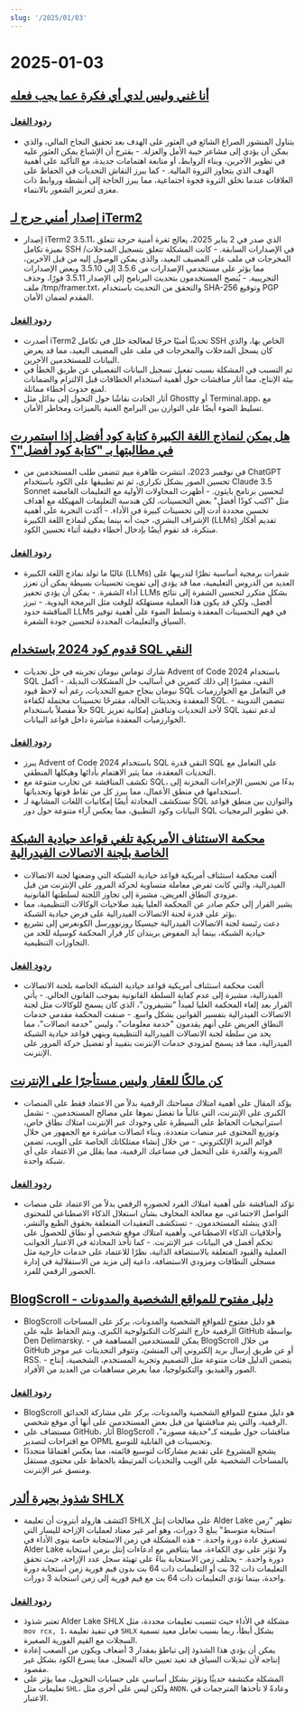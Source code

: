 ```yaml
---
slug: '/2025/01/03'
---
```


# 2025-01-03

## [أنا غني وليس لدي أي فكرة عما يجب فعله](https://vinay.sh/i-am-rich-and-have-no-idea-what-to-do-with-my-life/)

### [ردود الفعل](https://news.ycombinator.com/item?id=42579873)

- يتناول المنشور الصراع الشائع في العثور على الهدف بعد تحقيق النجاح المالي، والذي يمكن أن يؤدي إلى مشاعر خيبة الأمل والعزلة. - يقترح أن الإشباع يمكن العثور عليه في تطوير الآخرين، وبناء الروابط، أو متابعة اهتمامات جديدة، مع التأكيد على أهمية الهدف الذي يتجاوز الثروة المالية. - كما يبرز النقاش التحديات في الحفاظ على العلاقات عندما تخلق الثروة فجوة اجتماعية، مما يبرز الحاجة إلى أنشطة وروابط ذات مغزى لتعزيز الشعور بالانتماء.

## [إصدار أمني حرج لـ iTerm2](https://iterm2.com/downloads/stable/iTerm2-3_5_11.changelog)

- إصدار iTerm2 3.5.11، الذي صدر في 2 يناير 2025، يعالج ثغرة أمنية حرجة تتعلق بميزة تكامل SSH في الإصدارات السابقة. - كانت المشكلة تتعلق بتسجيل المدخلات/المخرجات في ملف على المضيف البعيد، والذي يمكن الوصول إليه من قبل الآخرين، مما يؤثر على مستخدمي الإصدارات من 3.5.6 إلى 3.5.10 وبعض الإصدارات التجريبية. - يُنصح المستخدمون بتحديث البرنامج إلى الإصدار 3.5.11 فورًا، وحذف ملف /tmp/framer.txt، والتحقق من التحديث باستخدام SHA-256 وتوقيع PGP المقدم لضمان الأمان.

### [ردود الفعل](https://news.ycombinator.com/item?id=42579472)

- أصدرت iTerm2 تحديثًا أمنيًا حرجًا لمعالجة خلل في تكامل SSH الخاص بها، والذي كان يسجل المدخلات والمخرجات في ملف على المضيف البعيد، مما قد يعرض البيانات للمستخدمين الآخرين.
- تم التسبب في المشكلة بسبب تفعيل تسجيل البيانات التفصيلي عن طريق الخطأ في بيئة الإنتاج، مما أثار مناقشات حول أهمية استخدام الخطافات قبل الالتزام والضمانات لمنع حدوث أخطاء مماثلة.
- أثار الحادث نقاشًا حول التحول إلى بدائل مثل Ghostty أو Terminal.app، مع تسليط الضوء أيضًا على التوازن بين البرامج الغنية بالميزات ومخاطر الأمان.

## [هل يمكن لنماذج اللغة الكبيرة كتابة كود أفضل إذا استمررت في مطالبتها بـ "كتابة كود أفضل"؟](https://minimaxir.com/2025/01/write-better-code/)

- في نوفمبر 2023، انتشرت ظاهرة ميم تتضمن طلب المستخدمين من ChatGPT تحسين الصور بشكل تكراري، ثم تم تطبيقها على الكود باستخدام Claude 3.5 Sonnet لتحسين برنامج بايثون. - أظهرت المحاولات الأولية مع التعليمات الغامضة مثل "اكتب كودًا أفضل" بعض التحسينات، لكن هندسة التعليمات المهيكلة مع أهداف تحسين محددة أدت إلى تحسينات كبيرة في الأداء. - أكدت التجربة على أهمية الإشراف البشري، حيث أنه بينما يمكن لنماذج اللغة الكبيرة (LLMs) تقديم أفكار مبتكرة، قد تقوم أيضًا بإدخال أخطاء دقيقة أثناء تحسين الكود.

### [ردود الفعل](https://news.ycombinator.com/item?id=42584400)

- غالبًا ما تولد نماذج اللغة الكبيرة (LLMs) شفرات برمجية أساسية نظرًا لتدريبها على العديد من الدروس التعليمية، مما قد يؤدي إلى تفويت تحسينات بسيطة يمكن أن تعزز أداء الشفرة. - يمكن أن يؤدي تحفيز LLMs بشكل متكرر لتحسين الشفرة إلى نتائج أفضل، ولكن قد يكون هذا العملية مستهلكة للوقت مثل البرمجة اليدوية. - تبرز المناقشة حدود LLMs في فهم التحسينات المعقدة وتسلط الضوء على أهمية توفير السياق والتعليمات المحددة لتحسين جودة الشفرة.

## [قدوم كود 2024 باستخدام SQL النقي](http://databasearchitects.blogspot.com/2024/12/advent-of-code-2024-in-pure-sql.html)

- شارك توماس نيومان تجربته في حل تحديات Advent of Code 2024 باستخدام SQL النقي، مشيرًا إلى ذلك كتمرين في أساليب حل المشكلات البديلة. - أكمل نيومان بنجاح جميع التحديات، رغم أنه لاحظ قيود SQL في التعامل مع الخوارزميات المعقدة وتحديثات الحالة، مقترحًا تحسينات محتملة لكفاءة SQL. - تتضمن التدوينة حلاً مفصلاً باستخدام SQL لأحد التحديات وتناقش إمكانية تعزيز SQL لدعم تنفيذ الخوارزميات المعقدة مباشرة داخل قواعد البيانات.

### [ردود الفعل](https://news.ycombinator.com/item?id=42577736)

- يبرز Advent of Code 2024 باستخدام SQL النقي قدرة SQL على التعامل مع التحديات المعقدة، مما يثير الاهتمام بأدائها وهيكلها المنطقي.
- تكشف المناقشة عن تجارب متنوعة مع SQL، بدءًا من تحسين الإجراءات المخزنة إلى استخدامها في منطق الأعمال، مما يبرز كل من نقاط قوتها وتحدياتها.
- تستكشف المحادثة أيضًا إمكانيات اللغات المشابهة لـ SQL والتوازن بين منطق قواعد البيانات وكود التطبيق، مما يعكس آراء متنوعة حول دور SQL في تطوير البرمجيات.

## [محكمة الاستئناف الأمريكية تلغي قواعد حيادية الشبكة الخاصة بلجنة الاتصالات الفيدرالية](https://www.tvtechnology.com/news/sixth-circuit-of-appeals-strikes-down-fccs-net-neutrality-rules)

- ألغت محكمة استئناف أمريكية قواعد حيادية الشبكة التي وضعتها لجنة الاتصالات الفيدرالية، والتي كانت تفرض معاملة متساوية لحركة المرور على الإنترنت من قبل مزودي النطاق العريض، مشيرة إلى تجاوز اللجنة لسلطتها القانونية.
- يشير القرار إلى حكم صادر عن المحكمة العليا يقيد صلاحيات الوكالات التنظيمية، مما يؤثر على قدرة لجنة الاتصالات الفيدرالية على فرض حيادية الشبكة.
- دعت رئيسة لجنة الاتصالات الفيدرالية جيسيكا روزنوورسل الكونغرس إلى تشريع حيادية الشبكة، بينما أيد المفوض بريندان كار قرار المحكمة كوسيلة للحد من التجاوزات التنظيمية.

### [ردود الفعل](https://news.ycombinator.com/item?id=42578237)

- ألغت محكمة استئناف أمريكية قواعد حيادية الشبكة الخاصة بلجنة الاتصالات الفيدرالية، مشيرة إلى عدم كفاية السلطة القانونية بموجب القانون الحالي. - يأتي القرار بعد إلغاء المحكمة العليا لمبدأ "تشيفرون"، الذي كان يسمح للوكالات مثل لجنة الاتصالات الفيدرالية بتفسير القوانين بشكل واسع. - صنفت المحكمة مقدمي خدمات النطاق العريض على أنهم يقدمون "خدمة معلومات"، وليس "خدمة اتصالات"، مما يحد من سلطة لجنة الاتصالات الفيدرالية التنظيمية وينهي قواعد حيادية الشبكة الفيدرالية، مما قد يسمح لمزودي خدمات الإنترنت بتقييد أو تفضيل حركة المرور على الإنترنت.

## [كن مالكًا للعقار وليس مستأجرًا على الإنترنت](https://den.dev/blog/be-a-property-owner-not-a-renter-on-the-internet/)

- يؤكد المقال على أهمية امتلاك مساحتك الرقمية بدلاً من الاعتماد فقط على المنصات الكبرى على الإنترنت، التي غالباً ما تفضل نموها على مصالح المستخدمين. - تشمل استراتيجيات الحفاظ على السيطرة على وجودك عبر الإنترنت امتلاك نطاق خاص، وتوزيع المحتوى عبر منصات متعددة، وبناء اتصالات مباشرة مع الجمهور من خلال قوائم البريد الإلكتروني. - من خلال إنشاء ممتلكاتك الخاصة على الويب، تضمن المرونة والقدرة على التحمل في مساعيك الرقمية، مما يقلل من الاعتماد على أي شبكة واحدة.

### [ردود الفعل](https://news.ycombinator.com/item?id=42581119)

- تؤكد المناقشة على أهمية امتلاك الفرد لحضوره الرقمي بدلاً من الاعتماد على منصات التواصل الاجتماعي، مع معالجة المخاوف بشأن استغلال الذكاء الاصطناعي للمحتوى الذي ينشئه المستخدمون. - تستكشف التعقيدات المتعلقة بحقوق الطبع والنشر، وأخلاقيات الذكاء الاصطناعي، وأهمية امتلاك موقع شخصي أو نطاق للحصول على تحكم أفضل في البيانات عبر الإنترنت. - كما تأخذ المحادثة في الاعتبار الجوانب العملية والقيود المتعلقة بالاستضافة الذاتية، نظرًا للاعتماد على خدمات خارجية مثل مسجلي النطاقات ومزودي الاستضافة، داعية إلى مزيد من الاستقلالية في إدارة الحضور الرقمي للفرد.

## [BlogScroll - دليل مفتوح للمواقع الشخصية والمدونات](https://blogscroll.com/)

- BlogScroll هو دليل مفتوح للمواقع الشخصية والمدونات، يركز على المساحات الرقمية خارج الشركات التكنولوجية الكبرى، ويتم الحفاظ عليه على GitHub بواسطة Den Delimarsky. - يمكن للمستخدمين المساهمة في BlogScroll من خلال GitHub أو عن طريق إرسال بريد إلكتروني إلى المنشئ، وتتوفر التحديثات عبر موجز RSS. - يتضمن الدليل فئات متنوعة مثل التصميم وتجربة المستخدم، الشخصية، إنتاج الصور والفيديو، والتكنولوجيا، مما يعرض مساهمات من العديد من الأفراد.

### [ردود الفعل](https://news.ycombinator.com/item?id=42583086)

- BlogScroll هو دليل مفتوح للمواقع الشخصية والمدونات، يركز على مشاركة الحدائق الرقمية، والتي يتم مناقشتها من قبل بعض المستخدمين على أنها أي موقع شخصي.
- مستضاف على GitHub، أثار BlogScroll مناقشات حول طبيعته كـ"حديقة مسورة"، مع اقتراحات لتصدير OPML وتحسينات في القابلية للتوسع.
- يشجع المشروع على تقديم مشاركات لتوسيع قائمته، مما يعكس اهتمامًا متجددًا بالمساحات الشخصية على الويب والتحديات المرتبطة بالحفاظ على محتوى مستقل ومنسق عبر الإنترنت.

## [شذوذ بحيرة ألدر SHLX](https://tavianator.com/2025/shlx.html)

- اكتشف هارولد أبتروت أن تعليمة SHLX على معالجات إنتل Alder Lake تظهر "زمن استجابة متوسط" يبلغ 3 دورات، وهو أمر غير معتاد لعمليات الإزاحة لليسار التي تستغرق عادة دورة واحدة. - هذه المشكلة في زمن الاستجابة خاصة بنوى الأداء في Alder Lake ولا تؤثر على نوى الكفاءة، مما يتناقض مع ادعاءات إنتل بزمن استجابة دورة واحدة. - يختلف زمن الاستجابة بناءً على تهيئة سجل عدد الإزاحة، حيث تحقق التعليمات ذات 32 بت أو التعليمات ذات 64 بت بدون قيم فورية زمن استجابة دورة واحدة، بينما تؤدي التعليمات ذات 64 بت مع قيم فورية إلى زمن استجابة 3 دورات.

### [ردود الفعل](https://news.ycombinator.com/item?id=42579969)

- تعتبر شذوذ Alder Lake SHLX مشكلة في الأداء حيث تتسبب تعليمات محددة، مثل `mov rcx, 1`، في تنفيذ تعليمة `SHLX` بشكل أبطأ، ربما بسبب تعامل معيد تسمية السجلات مع القيم الفورية الصغيرة.
- يمكن أن يؤدي هذا الشذوذ إلى تباطؤ بمقدار 3 أضعاف ويكون من الصعب إعادة إنتاجه لأن تبديلات السياق قد تعيد تعيين حالة السجل، مما يسرع الكود بشكل غير مقصود.
- المشكلة مكتشفة حديثًا وتؤثر بشكل أساسي على حسابات التحويل، مما يؤثر على تعليمات مثل `SHL`، ولكن ليس على أخرى مثل `ANDN`، وعادةً لا تأخذها المترجمات في الاعتبار.

<head>
  <meta property="og:title" content="أنا غني وليس لدي أي فكرة عما يجب فعله" />
  <meta property="og:type" content="website" />
  <meta property="og:image" content="https://og.cho.sh/api/og/?title=%D8%A3%D9%86%D8%A7%20%D8%BA%D9%86%D9%8A%20%D9%88%D9%84%D9%8A%D8%B3%20%D9%84%D8%AF%D9%8A%20%D8%A3%D9%8A%20%D9%81%D9%83%D8%B1%D8%A9%20%D8%B9%D9%85%D8%A7%20%D9%8A%D8%AC%D8%A8%20%D9%81%D8%B9%D9%84%D9%87&subheading=%D8%A7%D9%84%D8%AC%D9%85%D8%B9%D8%A9%D8%8C%20%D9%A3%20%D9%8A%D9%86%D8%A7%D9%8A%D8%B1%20%D9%A2%D9%A0%D9%A2%D9%A5%3A%20%D9%85%D9%84%D8%AE%D8%B5%20%D8%A3%D8%AE%D8%A8%D8%A7%D8%B1%20%D8%A7%D9%84%D9%82%D8%B1%D8%A7%D8%B5%D9%86%D8%A9" />
</head>
